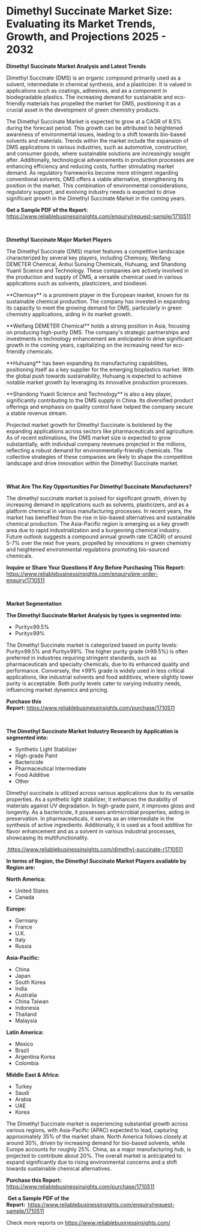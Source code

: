 <p><h1>Dimethyl Succinate Market Size: Evaluating its Market Trends, Growth, and Projections 2025 - 2032</h1></p><p><strong>Dimethyl Succinate Market Analysis and Latest Trends</strong></p>
<p><p>Dimethyl Succinate (DMS) is an organic compound primarily used as a solvent, intermediate in chemical synthesis, and a plasticizer. It is valued in applications such as coatings, adhesives, and as a component in biodegradable plastics. The increasing demand for sustainable and eco-friendly materials has propelled the market for DMS, positioning it as a crucial asset in the development of green chemistry products.</p><p>The Dimethyl Succinate Market is expected to grow at a CAGR of 8.5% during the forecast period. This growth can be attributed to heightened awareness of environmental issues, leading to a shift towards bio-based solvents and materials. Trends within the market include the expansion of DMS applications in various industries, such as automotive, construction, and consumer goods, where sustainable solutions are increasingly sought after. Additionally, technological advancements in production processes are enhancing efficiency and reducing costs, further stimulating market demand. As regulatory frameworks become more stringent regarding conventional solvents, DMS offers a viable alternative, strengthening its position in the market. This combination of environmental considerations, regulatory support, and evolving industry needs is expected to drive significant growth in the Dimethyl Succinate Market in the coming years.</p></p>
<p><strong>Get a Sample PDF of the Report:&nbsp;</strong> <a href="https://www.reliablebusinessinsights.com/enquiry/request-sample/1710511?utm_campaign=2248&utm_medium=2&utm_source=Github&utm_content=ia&utm_term=30012025&utm_id=dimethyl-succinate">https://www.reliablebusinessinsights.com/enquiry/request-sample/1710511</a></p>
<p>&nbsp;</p>
<p><strong>Dimethyl Succinate Major Market Players</strong></p>
<p><p>The Dimethyl Succinate (DMS) market features a competitive landscape characterized by several key players, including Chemoxy, Weifang DEMETER Chemical, Anhui Sunsing Chemicals, Huhuang, and Shandong Yuanli Science and Technology. These companies are actively involved in the production and supply of DMS, a versatile chemical used in various applications such as solvents, plasticizers, and biodiesel.</p><p>**Chemoxy** is a prominent player in the European market, known for its sustainable chemical production. The company has invested in expanding its capacity to meet the growing demand for DMS, particularly in green chemistry applications, aiding in its market growth.</p><p>**Weifang DEMETER Chemical** holds a strong position in Asia, focusing on producing high-purity DMS. The company's strategic partnerships and investments in technology enhancement are anticipated to drive significant growth in the coming years, capitalizing on the increasing need for eco-friendly chemicals.</p><p>**Huhuang** has been expanding its manufacturing capabilities, positioning itself as a key supplier for the emerging bioplastics market. With the global push towards sustainability, Huhuang is expected to achieve notable market growth by leveraging its innovative production processes. </p><p>**Shandong Yuanli Science and Technology** is also a key player, significantly contributing to the DMS supply in China. Its diversified product offerings and emphasis on quality control have helped the company secure a stable revenue stream.</p><p>Projected market growth for Dimethyl Succinate is bolstered by the expanding applications across sectors like pharmaceuticals and agriculture. As of recent estimations, the DMS market size is expected to grow substantially, with individual company revenues projected in the millions, reflecting a robust demand for environmentally-friendly chemicals. The collective strategies of these companies are likely to shape the competitive landscape and drive innovation within the Dimethyl Succinate market.</p></p>
<p>&nbsp;</p>
<p><strong>What Are The Key Opportunities For Dimethyl Succinate Manufacturers?</strong></p>
<p><p>The dimethyl succinate market is poised for significant growth, driven by increasing demand in applications such as solvents, plasticizers, and as a platform chemical in various manufacturing processes. In recent years, the market has benefited from the rise in bio-based alternatives and sustainable chemical production. The Asia-Pacific region is emerging as a key growth area due to rapid industrialization and a burgeoning chemical industry. Future outlook suggests a compound annual growth rate (CAGR) of around 5-7% over the next five years, propelled by innovations in green chemistry and heightened environmental regulations promoting bio-sourced chemicals.</p></p>
<p><strong>Inquire or Share Your Questions If Any Before Purchasing This Report:</strong> <a href="https://www.reliablebusinessinsights.com/enquiry/pre-order-enquiry/1710511?utm_campaign=2248&utm_medium=2&utm_source=Github&utm_content=ia&utm_term=30012025&utm_id=dimethyl-succinate">https://www.reliablebusinessinsights.com/enquiry/pre-order-enquiry/1710511</a></p>
<p>&nbsp;</p>
<p><strong>Market Segmentation</strong></p>
<p><strong>The Dimethyl Succinate Market Analysis by types is segmented into:</strong></p>
<p><ul><li>Purity≥99.5%</li><li>Purity≥99%</li></ul></p>
<p><p>The Dimethyl Succinate market is categorized based on purity levels: Purity≥99.5% and Purity≥99%. The higher purity grade (≥99.5%) is often preferred in industries requiring stringent standards, such as pharmaceuticals and specialty chemicals, due to its enhanced quality and performance. Conversely, the ≥99% grade is widely used in less critical applications, like industrial solvents and food additives, where slightly lower purity is acceptable. Both purity levels cater to varying industry needs, influencing market dynamics and pricing.</p></p>
<p><strong>Purchase this Report:&nbsp;</strong><a href="https://www.reliablebusinessinsights.com/purchase/1710511?utm_campaign=2248&utm_medium=2&utm_source=Github&utm_content=ia&utm_term=30012025&utm_id=dimethyl-succinate">https://www.reliablebusinessinsights.com/purchase/1710511</a></p>
<p>&nbsp;</p>
<p><strong>The Dimethyl Succinate Market Industry Research by Application is segmented into:</strong></p>
<p><ul><li>Synthetic Light Stabilizer</li><li>High-grade Paint</li><li>Bactericide</li><li>Pharmaceutical Intermediate</li><li>Food Additive</li><li>Other</li></ul></p>
<p><p>Dimethyl succinate is utilized across various applications due to its versatile properties. As a synthetic light stabilizer, it enhances the durability of materials against UV degradation. In high-grade paint, it improves gloss and longevity. As a bactericide, it possesses antimicrobial properties, aiding in preservation. In pharmaceuticals, it serves as an intermediate in the synthesis of active ingredients. Additionally, it is used as a food additive for flavor enhancement and as a solvent in various industrial processes, showcasing its multifunctionality.</p></p>
<p><a href="https://www.reliablebusinessinsights.com/dimethyl-succinate-r1710511?utm_campaign=2248&utm_medium=2&utm_source=Github&utm_content=ia&utm_term=30012025&utm_id=dimethyl-succinate">&nbsp;https://www.reliablebusinessinsights.com/dimethyl-succinate-r1710511</a></p>
<p><strong>In terms of Region, the Dimethyl Succinate Market Players available by Region are:</strong></p>
<p>
    <p> <strong> North America: </strong>
        <ul>
            <li>United States</li>
            <li>Canada</li>
        </ul>
        </p> 
    <p> <strong> Europe: </strong>
        <ul>
            <li>Germany</li>
            <li>France</li>
            <li>U.K.</li>
            <li>Italy</li>
            <li>Russia</li>
        </ul>
        </p> 
    <p> <strong> Asia-Pacific: </strong>
        <ul>
            <li>China</li>
            <li>Japan</li>
            <li>South Korea</li>
            <li>India</li>
            <li>Australia</li>
            <li>China Taiwan</li>
            <li>Indonesia</li>
            <li>Thailand</li>
            <li>Malaysia</li>
        </ul>
        </p> 
    <p> <strong> Latin America: </strong>
        <ul>
            <li>Mexico</li>
            <li>Brazil</li>
            <li>Argentina Korea</li>
            <li>Colombia</li>
        </ul>
        </p> 
    <p> <strong> Middle East & Africa: </strong>
        <ul>
            <li>Turkey</li>
            <li>Saudi</li>
            <li>Arabia</li>
            <li>UAE</li>
            <li>Korea</li>
        </ul>
    </p>
    </p>
<p><p>The Dimethyl Succinate market is experiencing substantial growth across various regions, with Asia-Pacific (APAC) expected to lead, capturing approximately 35% of the market share. North America follows closely at around 30%, driven by increasing demand for bio-based solvents, while Europe accounts for roughly 25%. China, as a major manufacturing hub, is projected to contribute about 20%. The overall market is anticipated to expand significantly due to rising environmental concerns and a shift towards sustainable chemical alternatives.</p></p>
<p><strong>Purchase this Report: </strong><a href="https://www.reliablebusinessinsights.com/purchase/1710511?utm_campaign=2248&utm_medium=2&utm_source=Github&utm_content=ia&utm_term=30012025&utm_id=dimethyl-succinate">https://www.reliablebusinessinsights.com/purchase/1710511</a></p>
<p>&nbsp;<strong>Get a Sample PDF of the Report:&nbsp;&nbsp;</strong><a href="https://www.reliablebusinessinsights.com/enquiry/request-sample/1710511?utm_campaign=2248&utm_medium=2&utm_source=Github&utm_content=ia&utm_term=30012025&utm_id=dimethyl-succinate">https://www.reliablebusinessinsights.com/enquiry/request-sample/1710511</a></p>
<p><strong></strong></p>
<p>Check more reports on <a href="https://www.reliablebusinessinsights.com/?utm_campaign=2248&utm_medium=2&utm_source=Github&utm_content=ia&utm_term=30012025&utm_id=dimethyl-succinate">https://www.reliablebusinessinsights.com/</a></p>